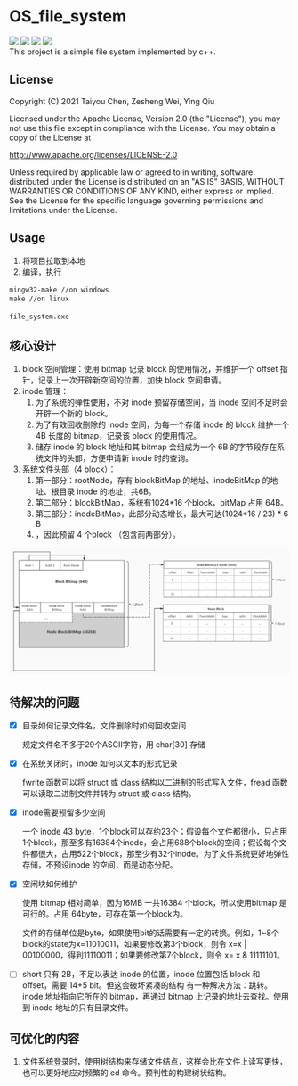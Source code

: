# OS_file_system

<div align='left' >
<img src="https://img.shields.io/github/license/iamrice/OS_file_system.svg"/>
<img  src="https://img.shields.io/github/last-commit/iamrice/OS_file_system.svg"/>
<img src="https://img.shields.io/badge/language-c++-\#F34B7D.svg"/>
<img src="https://img.shields.io/github/repo-size/iamrice/OS_file_system.svg"/>
</div>
This project is a simple file system implemented by c++.

## License

Copyright (C) 2021 Taiyou Chen, Zesheng Wei, Ying Qiu

Licensed under the Apache License, Version 2.0 (the "License");
you may not use this file except in compliance with the License.
You may obtain a copy of the License at

http://www.apache.org/licenses/LICENSE-2.0

Unless required by applicable law or agreed to in writing, software
distributed under the License is distributed on an "AS IS" BASIS,
WITHOUT WARRANTIES OR CONDITIONS OF ANY KIND, either express or implied.
See the License for the specific language governing permissions and
limitations under the License.

## Usage

1. 将项目拉取到本地
2. 编译，执行

```
mingw32-make //on windows
make //on linux

file_system.exe
```

## 核心设计

1. block 空间管理：使用 bitmap 记录 block 的使用情况，并维护一个 offset 指针，记录上一次开辟新空间的位置，加快 block 空间申请。
2. inode 管理：
   1. 为了系统的弹性使用，不对 inode 预留存储空间，当 inode 空间不足时会开辟一个新的 block。
   2. 为了有效回收删除的 inode 空间，为每一个存储 inode 的 block 维护一个 4B 长度的 bitmap，记录该 block 的使用情况。
   3. 储存 inode 的 block 地址和其 bitmap 会组成为一个 6B 的字节段存在系统文件的头部，方便申请新 inode 时的查询。
3. 系统文件头部（4 block）：
   1. 第一部分：rootNode，存有 blockBitMap 的地址、inodeBitMap 的地址、根目录 inode 的地址，共6B。
   2. 第二部分：blockBitMap，系统有1024*16 个block，bitMap 占用 64B。
   3. 第三部分：inodeBitMap，此部分动态增长，最大可达(1024*16 / 23) \* 6 B
   4. ，因此预留 4 个block （包含前两部分）。

![文件系统示意图](文件系统示意图.jpg)

## 待解决的问题

- [x] 目录如何记录文件名，文件删除时如何回收空间

   规定文件名不多于29个ASCII字符，用 char[30] 存储

- [x] 在系统关闭时，inode 如何以文本的形式记录

   fwrite 函数可以将 struct 或 class 结构以二进制的形式写入文件，fread 函数可以读取二进制文件并转为 struct 或 class 结构。

- [x] inode需要预留多少空间

   一个 inode 43 byte，1个block可以存约23个；假设每个文件都很小，只占用1个block，那至多有16384个inode，会占用688个block的空间；假设每个文件都很大，占用522个block，那至少有32个inode。为了文件系统更好地弹性存储，不预设inode 的空间，而是动态分配。

- [x] 空闲块如何维护

   使用 bitmap 相对简单，因为16MB 一共16384 个block，所以使用bitmap 是可行的。占用 64byte，可存在第一个block内。

   文件的存储单位是byte，如果使用bit的话需要有一定的转换。例如，1~8个block的state为x=11010011，如果要修改第3个block，则令 x=x | 00100000，得到11110011；如果要修改第7个block，则令 x= x & 11111101。

- [ ] short 只有 2B，不足以表达 inode 的位置，inode 位置包括 block 和 offset，需要 14+5 bit。但这会破坏紧凑的结构
  有一种解决方法：跳转。inode 地址指向它所在的 bitmap，再通过 bitmap 上记录的地址去查找。使用到 inode 地址的只有目录文件。



## 可优化的内容

1. 文件系统登录时，使用树结构来存储文件结点，这样会比在文件上读写更快，也可以更好地应对频繁的 cd 命令。预判性的构建树状结构。
